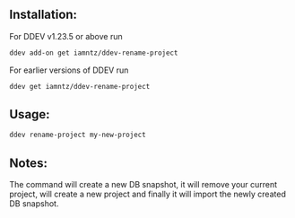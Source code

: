 ## Installation:

For DDEV v1.23.5 or above run

```sh
ddev add-on get iamntz/ddev-rename-project
```

For earlier versions of DDEV run

```sh
ddev get iamntz/ddev-rename-project
```

## Usage:

```sh
ddev rename-project my-new-project
```

## Notes:

The command will create a new DB snapshot, it will remove your current project, will create a new project and finally it will import the newly created DB snapshot.